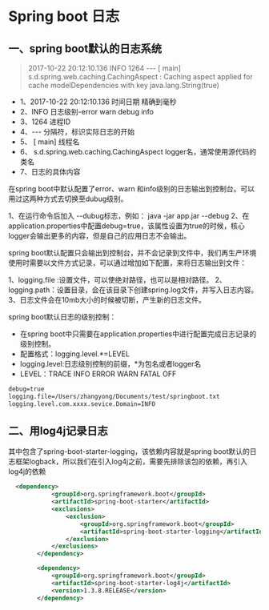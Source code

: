 # Spring boot 日志


## 一、spring boot默认的日志系统

> 2017-10-22 20:12:10.136  INFO 1264 --- [           main] s.d.spring.web.caching.CachingAspect     : Caching aspect applied for cache modelDependencies with key java.lang.String(true)

* 1、2017-10-22 20:12:10.136   时间日期  精确到毫秒
* 2、INFO  日志级别-error warn debug info
* 3、1264  进程ID
* 4、--- 分隔符，标识实际日志的开始
* 5、 [           main]  线程名
* 6、 s.d.spring.web.caching.CachingAspect   logger名，通常使用源代码的类名
* 7、日志的具体内容


在spring boot中默认配置了error、warn 和info级别的日志输出到控制台。可以用过这两种方式去切换至dubug级别。

1、在运行命令后加入 --dubug标志，例如： java -jar app.jar --debug
2、在application.properties中配置debug=true，该属性设置为true的时候，核心logger会输出更多的内容，但是自己的应用日志不会输出。

spring boot默认配置只会输出到控制台，并不会记录到文件中，我们再生产环境使用时需要以文件方式记录，可以通过增加如下配置，来将日志输出到文件：

1、logging.file :设置文件，可以使绝对路径，也可以是相对路径。
2、logging.path：设置目录，会在该目录下创建spring.log文件，并写入日志内容。
3、日志文件会在10mb大小的时候被切断，产生新的日志文件。

spring boot默认日志的级别控制：

* 在spring boot中只需要在application.properties中进行配置完成日志记录的级别控制。
* 配置格式：logging.level.*=LEVEL
* logging.level:日志级别控制的前缀，*为包名或者logger名
* LEVEL：TRACE INFO ERROR WARN FATAL OFF

```xml
debug=true
logging.file=/Users/zhangyong/Documents/test/springboot.txt
logging.level.com.xxxx.sevice.Domain=INFO
```


## 二、用log4j记录日志
其中包含了spring-boot-starter-logging，该依赖内容就是spring boot默认的日志框架logback，所以我们在引入log4j之前，需要先排除该包的依赖，再引入log4j的依赖

```xml
  <dependency>
			<groupId>org.springframework.boot</groupId>
			<artifactId>spring-boot-starter</artifactId>
			<exclusions>
				<exclusion>
					<groupId>org.springframework.boot</groupId>
					<artifactId>spring-boot-starter-logging</artifactId>
				</exclusion>
			</exclusions>
		</dependency>

		<dependency>
			<groupId>org.springframework.boot</groupId>
			<artifactId>spring-boot-starter-log4j</artifactId>
			<version>1.3.8.RELEASE</version>
		</dependency>
```